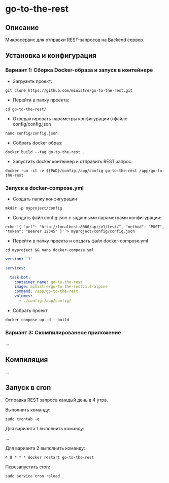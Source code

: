 # go-to-the-rest

## Описание

Микросервис для отправки REST-запросов на Backend сервер.

## Установка и конфигурация

### Вариант 1: Сборка Docker-образа и запуск в контейнере

* Загрузить проект:

```shell
git clone https://github.com/ministre/go-to-the-rest.git
```

* Перейти в папку проекта:

```shell
cd go-to-the-rest/
```

* Отредактировать параметры конфигурации в файле config/config.json

```shell
nano config/config.json
```

* Собрать docker образ:

```shell
docker build --tag go-to-the-rest .
```

* Запустить docker контейнер и отправить REST запрос:

```shell
docker run -it -v ${PWD}/config:/app/config go-to-the-rest /app/go-to-the-rest
```

### Запуск в docker-compose.yml

* Создать папку конфигурации

```shell
mkdir -p myproject/config
```

* Создать файл config.json с заданными параметрами конфигурации:

```shell
echo '{ "url": "http://localhost:8000/api/v1/test/", "method": "POST", "token": "Bearer 12345" }' > myproject/config/config.json
```

* Перейти в папку проекта и создать файл docker-compose.yml

```shell
cd myproject && nano docker-compose.yml
```

```yaml
version: '3'

services:

  task-bot:
    container_name: go-to-the-rest
    image: ministre/go-to-the-rest:1.0-alpine
    command: /app/go-to-the-rest
    volumes:
      - ./config:/app/config/
```

* Собрать проект

```shell
docker compose up -d --build
```

### Вариант 3: Скомпилированное приложение

...

## Компиляция

...

## Запуск в cron

Отправка REST запроса каждый день в 4 утра.

Выполнить команду:

```shell
sudo crontab -e
```

Для варианта 1 выполнить команду:

...

Для варианта 2 выполнить команду:

```cronexp
4 0 * * * docker restart go-to-the-rest
```

Перезапустить cron:

```shell
sudo service cron reload
```
